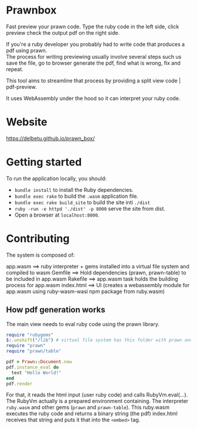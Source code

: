 # Prawnbox

Fast preview your prawn code.
Type the ruby code in the left side, click preview check the output pdf on the right side.

If you're a ruby developer you probably had to write code that produces a pdf using prawn.  
The process for writing previewing usually involve several steps such us save the file, go to browser generate the pdf, find what is wrong, fix and repeat.

This tool aims to streamline that process by providing a split view code | pdf-preview.

It uses WebAssembly under the hood so it can interpret your ruby code.

# Website

https://delbetu.github.io/prawn_box/

# Getting started

To run the application locally, you should:

* `bundle install` to install the Ruby dependencies.
* `bundle exec rake` to build the `.wasm` application file.
* `bundle exec rake build_site` to build the site inti `./dist`
* `ruby -run -e httpd './dist' -p 8000` serve the site from dist.
* Open a browser at `localhost:8000`.


# Contributing

The system is composed of:

app.wasm    ==> ruby interpreter + gems installed into a virtual file system and compiled to wasm
Gemfile     ==> Hold dependencies (prawn, prawn-table) to be included in app.wasm
Rakefile    ==> app.wasm task holds the building process for app.wasm
index.html  ==> UI (creates a webassembly module for app.wasm using ruby-wasm-wasi npm package from ruby.wasm)

## How pdf generation works
The main view needs to eval ruby code using the prawn library.

```ruby
require "rubygems"
$:.unshift("/lib") # virtual file system has this folder with prawn and prawn-table
require "prawn"
require "prawn/table"

pdf = Prawn::Document.new
pdf.instance_eval do
  text "Hello World!"
end
pdf.render
```

For that, it reads the html input (user ruby code) and calls RubyVm.eval(...).
The RubyVm actually is a prepared environment containing.
The interpreter `ruby.wasm` and other gems (`prawn` and `prawn-table`).
This ruby.wasm executes the ruby code and returns a binary string (the pdf)
index.html receives that string and puts it that into the `<embed>` tag.
